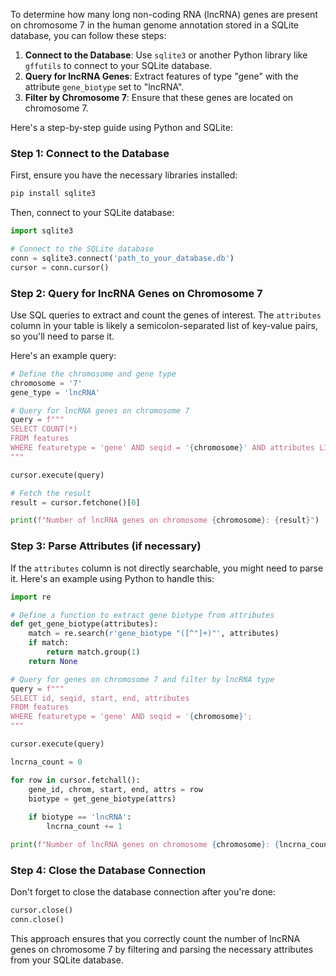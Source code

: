To determine how many long non-coding RNA (lncRNA) genes are present on chromosome 7 in the human genome annotation stored in a SQLite database, you can follow these steps:

1. **Connect to the Database**: Use `sqlite3` or another Python library like `gffutils` to connect to your SQLite database.
2. **Query for lncRNA Genes**: Extract features of type "gene" with the attribute `gene_biotype` set to "lncRNA".
3. **Filter by Chromosome 7**: Ensure that these genes are located on chromosome 7.

Here's a step-by-step guide using Python and SQLite:

### Step 1: Connect to the Database

First, ensure you have the necessary libraries installed:
```sh
pip install sqlite3
```

Then, connect to your SQLite database:
```python
import sqlite3

# Connect to the SQLite database
conn = sqlite3.connect('path_to_your_database.db')
cursor = conn.cursor()
```

### Step 2: Query for lncRNA Genes on Chromosome 7

Use SQL queries to extract and count the genes of interest. The `attributes` column in your table is likely a semicolon-separated list of key-value pairs, so you'll need to parse it.

Here's an example query:
```python
# Define the chromosome and gene type
chromosome = '7'
gene_type = 'lncRNA'

# Query for lncRNA genes on chromosome 7
query = f"""
SELECT COUNT(*)
FROM features
WHERE featuretype = 'gene' AND seqid = '{chromosome}' AND attributes LIKE '%gene_biotype "lncRNA"%';
"""

cursor.execute(query)

# Fetch the result
result = cursor.fetchone()[0]

print(f"Number of lncRNA genes on chromosome {chromosome}: {result}")
```

### Step 3: Parse Attributes (if necessary)

If the `attributes` column is not directly searchable, you might need to parse it. Here's an example using Python to handle this:

```python
import re

# Define a function to extract gene biotype from attributes
def get_gene_biotype(attributes):
    match = re.search(r'gene_biotype "([^"]+)"', attributes)
    if match:
        return match.group(1)
    return None

# Query for genes on chromosome 7 and filter by lncRNA type
query = f"""
SELECT id, seqid, start, end, attributes
FROM features
WHERE featuretype = 'gene' AND seqid = '{chromosome}';
"""

cursor.execute(query)

lncrna_count = 0

for row in cursor.fetchall():
    gene_id, chrom, start, end, attrs = row
    biotype = get_gene_biotype(attrs)
    
    if biotype == 'lncRNA':
        lncrna_count += 1

print(f"Number of lncRNA genes on chromosome {chromosome}: {lncrna_count}")
```

### Step 4: Close the Database Connection

Don't forget to close the database connection after you're done:
```python
cursor.close()
conn.close()
```

This approach ensures that you correctly count the number of lncRNA genes on chromosome 7 by filtering and parsing the necessary attributes from your SQLite database.